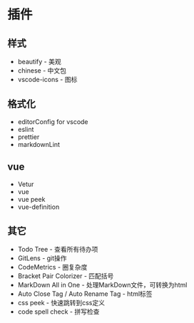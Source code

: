 # 插件

## 样式

* beautify - 美观
* chinese - 中文包
* vscode-icons - 图标

## 格式化

* editorConfig for vscode
* eslint
* prettier
* markdownLint

## vue

* Vetur
* vue
* vue peek
* vue-definition

## 其它

* Todo Tree - 查看所有待办项
* GitLens - git操作
* CodeMetrics - 圈复杂度
* Bracket Pair Colorizer - 匹配括号
* MarkDown All in One - 处理MarkDown文件，可转换为html
* Auto Close Tag / Auto Rename Tag - html标签
* css peek - 快速跳转到css定义
* code spell check - 拼写检查
